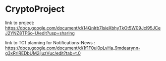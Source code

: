 # CryptoProject


link to project: https://docs.google.com/document/d/14Qnlrb7IsieXbhyTkOt5W09Jcl95JCeJ2YNZ8TFSo-U/edit?usp=sharing

link to TC1 planning for Notifications-News : https://docs.google.com/document/d/1f1F0ui0pLvHa_9mdearynn-g3xRrlREDbUM2jluzVuc/edit?tab=t.0
